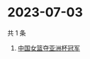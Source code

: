 # 2023-07-03

共 1 条

<!-- BEGIN ZHIHUSEARCH -->
<!-- 最后更新时间 Mon Jul 03 2023 09:17:03 GMT+0800 (China Standard Time) -->
1. [中国女篮夺亚洲杯冠军](https://www.zhihu.com/search?q=中国女篮夺亚洲杯冠军)
<!-- END ZHIHUSEARCH -->
